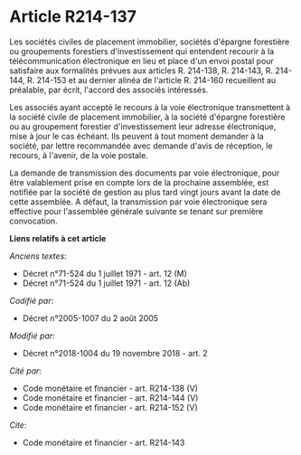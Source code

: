 # Article R214-137

Les sociétés civiles de placement immobilier, sociétés d'épargne forestière ou groupements forestiers d'investissement qui
entendent recourir à la télécommunication électronique en lieu et place d'un envoi postal pour satisfaire aux formalités
prévues aux articles R. 214-138, R. 214-143, R. 214-144, R. 214-153 et au dernier alinéa de l'article R. 214-160 recueillent
au préalable, par écrit, l'accord des associés intéressés.

Les associés ayant accepté le recours à la voie électronique transmettent à la société civile de placement immobilier, à la
société d'épargne forestière ou au groupement forestier d'investissement leur adresse électronique, mise à jour le cas
échéant. Ils peuvent à tout moment demander à la société, par lettre recommandée avec demande d'avis de réception, le
recours, à l'avenir, de la voie postale.

La demande de transmission des documents par voie électronique, pour être valablement prise en compte lors de la prochaine
assemblée, est notifiée par la société de gestion au plus tard vingt jours avant la date de cette assemblée. A défaut, la
transmission par voie électronique sera effective pour l'assemblée générale suivante se tenant sur première convocation.

**Liens relatifs à cet article**

_Anciens textes_:

  - Décret n°71-524 du 1 juillet 1971 - art. 12 (M)
  - Décret n°71-524 du 1 juillet 1971 - art. 12 (Ab)

_Codifié par_:

  - Décret n°2005-1007 du 2 août 2005

_Modifié par_:

  - Décret n°2018-1004 du 19 novembre 2018 - art. 2

_Cité par_:

  - Code monétaire et financier - art. R214-138 (V)
  - Code monétaire et financier - art. R214-144 (V)
  - Code monétaire et financier - art. R214-152 (V)

_Cite_:

  - Code monétaire et financier - art. R214-143
